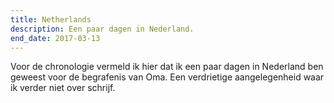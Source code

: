 ```yaml
---
title: Netherlands
description: Een paar dagen in Nederland.
end_date: 2017-03-13
---
```


Voor de chronologie vermeld ik hier dat ik een paar dagen in Nederland ben geweest voor de begrafenis van Oma. Een verdrietige aangelegenheid waar ik verder niet over schrijf.